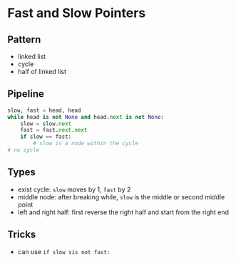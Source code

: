# Fast and Slow Pointers

## Pattern

- linked list
- cycle 
- half of linked list

## Pipeline

```python
slow, fast = head, head 
while head is not None and head.next is not None:
    slow = slow.next
    fast = fast.next.next
    if slow == fast:
        # slow is a node within the cycle
# no cycle
```

## Types

- exist cycle: `slow` moves by 1, `fast` by 2
- middle node: after breaking while, `slow` is the middle or second middle point
- left and right half: first reverse the right half and start from the right end

## Tricks

- can use `if slow sis not fast:`
